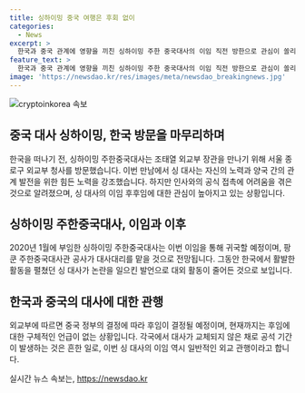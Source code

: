 ```yaml
---
title: 싱하이밍 중국 여행은 후회 없이
categories:
  - News
excerpt: >
  한국과 중국 관계에 영향을 끼친 싱하이밍 주한 중국대사의 이임 직전 방한으로 관심이 쏠리고 있다. 이번 방한에서는 싱 대사가 후임에 대한 사안은 중국 정부가 결정할 문제라며 입장을 밝히지 않았다. 이에 대해 외교부는 후임은 중국 정부가 결정할 사안이라며 입장을 밝혔다. 이 임기를 마무리 짓는 싱 대사는 한국과의 관계를 발전시키기 위해 노력했다고 말하며, 귀국 후에도 중한관계 발전을 위해 노력할 것이라고 전했다. 해당 기사는 양국 사이의 변화와 인사 관행에 대한 관심을 불러일으킬 것으로 보인다.
feature_text: >
  한국과 중국 관계에 영향을 끼친 싱하이밍 주한 중국대사의 이임 직전 방한으로 관심이 쏠리고 있다. 이번 방한에서는 싱 대사가 후임에 대한 사안은 중국 정부가 결정할 문제라며 입장을 밝히지 않았다. 이에 대해 외교부는 후임은 중국 정부가 결정할 사안이라며 입장을 밝혔다. 이 임기를 마무리 짓는 싱 대사는 한국과의 관계를 발전시키기 위해 노력했다고 말하며, 귀국 후에도 중한관계 발전을 위해 노력할 것이라고 전했다. 해당 기사는 양국 사이의 변화와 인사 관행에 대한 관심을 불러일으킬 것으로 보인다.
image: 'https://newsdao.kr/res/images/meta/newsdao_breakingnews.jpg'
---
```


<p><img src="https://newsdao.kr/res/images/meta/newsdao_breakingnews.jpg" alt="cryptoinkorea 속보" /></p>

<h2 data-ke-size="size26">중국 대사 싱하이밍, 한국 방문을 마무리하며</h2>

<p data-ke-size="size16">한국을 떠나기 전, 싱하이밍 주한중국대사는 조태열 외교부 장관을 만나기 위해 서울 종로구 외교부 청사를 방문했습니다. 이번 만남에서 싱 대사는 자신의 노력과 양국 간의 관계 발전을 위한 힘든 노력을 강조했습니다. 하지만 인사와의 공식 접촉에 어려움을 겪은 것으로 알려졌으며, 싱 대사의 이임 후후임에 대한 관심이 높아지고 있는 상황입니다.</p>

<h2 data-ke-size="size26">싱하이밍 주한중국대사, 이임과 이후</h2>

<p data-ke-size="size16">2020년 1월에 부임한 싱하이밍 주한중국대사는 이번 이임을 통해 귀국할 예정이며, 팡쿤 주한중국대사관 공사가 대사대리를 맡을 것으로 전망됩니다. 그동안 한국에서 활발한 활동을 펼쳤던 싱 대사가 논란을 일으킨 발언으로 대외 활동이 줄어든 것으로 보입니다.</p>

<h2 data-ke-size="size26">한국과 중국의 대사에 대한 관행</h2>

<p data-ke-size="size16">외교부에 따르면 중국 정부의 결정에 따라 후임이 결정될 예정이며, 현재까지는 후임에 대한 구체적인 언급이 없는 상황입니다. 각국에서 대사가 교체되지 않은 채로 공석 기간이 발생하는 것은 흔한 일로, 이번 싱 대사의 이임 역시 일반적인 외교 관행이라고 합니다.</p>
실시간 뉴스 속보는, <a href="https://newsdao.kr" rel="dofollow">https://newsdao.kr</a>


